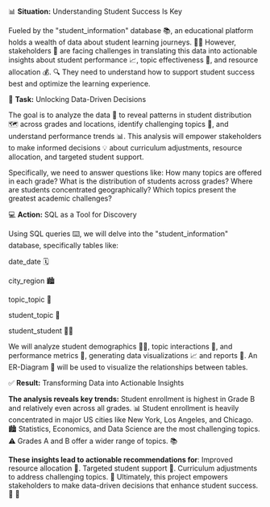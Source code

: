 📊 **Situation:**  Understanding Student Success Is Key

Fueled by the "student_information" database 📚, an educational platform holds a wealth of data about student learning journeys. 🧑‍🎓
However, stakeholders 👥 are facing challenges in translating this data into actionable insights about student performance 📈, 
topic effectiveness 📝, and resource allocation 💰. 🔍
They need to understand how to support student success best and optimize the learning experience.

🎯 **Task:**  Unlocking Data-Driven Decisions

The goal is to analyze the data 🔬 to reveal patterns in student distribution 🗺️ across grades and locations, identify challenging topics 🤯, and understand performance trends 📊.
This analysis will empower stakeholders to make informed decisions 💡 about curriculum adjustments, resource allocation, and targeted student support.

Specifically, we need to answer questions like:
How many topics are offered in each grade?
What is the distribution of students across grades?
Where are students concentrated geographically?
Which topics present the greatest academic challenges?

💻 **Action:**  SQL as a Tool for Discovery

Using SQL queries ⌨️, we will delve into the "student_information" database, specifically tables like:

date_date 🗓️ 

city_region 🏙️ 

topic_topic 📝 

student_topic 🤝 

student_student 🧑‍🎓 

We will analyze student demographics 🧑‍🎓, topic interactions 🤝, and performance metrics 💯, generating data visualizations 📈 and reports 📄.
An ER-Diagram 🔗 will be used to visualize the relationships between tables.

✅ **Result:** Transforming Data into Actionable Insights

**The analysis reveals key trends:**
Student enrollment is highest in Grade B and relatively even across all grades. 📊
Student enrollment is heavily concentrated in major US cities like New York, Los Angeles, and Chicago. 🏙️
Statistics, Economics, and Data Science are the most challenging topics. ⚠️
Grades A and B offer a wider range of topics. 📚

**These insights lead to actionable recommendations for**:
Improved resource allocation 💸.
Targeted student support 🤝.
Curriculum adjustments to address challenging topics. 📝
Ultimately, this project empowers stakeholders to make data-driven decisions that enhance student success. 🎉 📣
